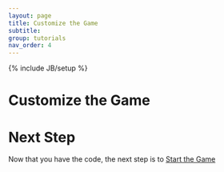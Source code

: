 ```yaml
---
layout: page
title: Customize the Game
subtitle: 
group: tutorials
nav_order: 4
---
```

{% include JB/setup %}

# Customize the Game



# Next Step

Now that you have the code, the next step is to [Start the Game]({{site.siteroot}}tutorials/start-game.html)
